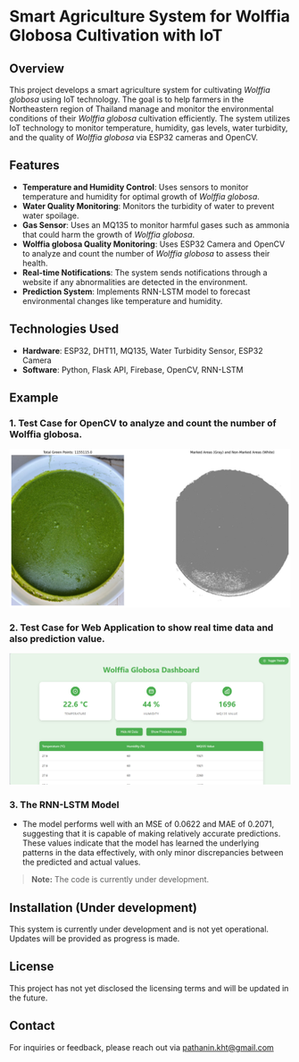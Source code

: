 # Smart Agriculture System for Wolffia Globosa Cultivation with IoT

## Overview
This project develops a smart agriculture system for cultivating *Wolffia globosa* using IoT technology. The goal is to help farmers in the Northeastern region of Thailand manage and monitor the environmental conditions of their *Wolffia globosa* cultivation efficiently. The system utilizes IoT technology to monitor temperature, humidity, gas levels, water turbidity, and the quality of *Wolffia globosa* via ESP32 cameras and OpenCV.

## Features
- **Temperature and Humidity Control**: Uses sensors to monitor temperature and humidity for optimal growth of *Wolffia globosa*.
- **Water Quality Monitoring**: Monitors the turbidity of water to prevent water spoilage.
- **Gas Sensor**: Uses an MQ135 to monitor harmful gases such as ammonia that could harm the growth of *Wolffia globosa*.
- **Wolffia globosa Quality Monitoring**: Uses ESP32 Camera and OpenCV to analyze and count the number of *Wolffia globosa* to assess their health.
- **Real-time Notifications**: The system sends notifications through a website if any abnormalities are detected in the environment.
- **Prediction System**: Implements RNN-LSTM model to forecast environmental changes like temperature and humidity.

## Technologies Used
- **Hardware**: ESP32, DHT11, MQ135, Water Turbidity Sensor, ESP32 Camera
- **Software**: Python, Flask API, Firebase, OpenCV, RNN-LSTM

## Example
### 1. Test Case for OpenCV to analyze and count the number of Wolffia globosa.
![TestCase](https://github.com/pathanin-kht/Smart-Agriculture-System-for-Wolffia-Globosa-Cultivation-with-IoT/blob/07aff3e1f6f5d0994f0c72ec86c6c15b4f9c11b0/TestCase/OpenCV_TestCase.png)

### 2. Test Case for Web Application to show real time data and also prediction value.
![TestCase2](https://github.com/pathanin-kht/Smart-Agriculture-System-for-Wolffia-Globosa-Cultivation-with-IoT/blob/736d87d541431174d72bce8ea8e12a9dbc63e760/TestCase/Web_TestCase.png)

### 3. The RNN-LSTM Model
- The model performs well with an MSE of 0.0622 and MAE of 0.2071, suggesting that it is capable of making relatively accurate predictions. These values indicate that the model has learned the underlying patterns in the data effectively, with only minor discrepancies between the predicted and actual values.

> **Note:** The code is currently under development.
> 

## Installation (Under development)
This system is currently under development and is not yet operational. Updates will be provided as progress is made.

## License
This project has not yet disclosed the licensing terms and will be updated in the future.

## Contact
For inquiries or feedback, please reach out via [pathanin.kht@gmail.com](pathanin.kht@gmail.com)

